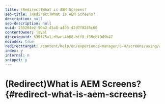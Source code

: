 ```yaml
---
title: (Redirect)What is AEM Screens?
seo-title: (Redirect)What is AEM Screens?
description: null
seo-description: null
uuid: 255204e2-90a2-45a8-a405-42d7f8246c60
contentOwner: jsyal
discoiquuid: 639f75a1-d3ae-4b68-bff8-f30cb49d9b47
noindex: true
redirecttarget: /content/help/en/experience-manager/6-4/screens/using/aem-screens-introduction
index: y
internal: n
snippet: y
---
```


# (Redirect)What is AEM Screens?{#redirect-what-is-aem-screens}

